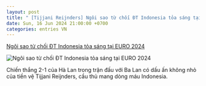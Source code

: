 ```yaml
---
layout: post
title: " [Tijjani Reijnders] Ngôi sao từ chối ĐT Indonesia tỏa sáng tại EURO 2024"
date: Sun, 16 Jun 2024 21:00:00 +0700
categories: entries VN
---
```

[Ngôi sao từ chối ĐT Indonesia tỏa sáng tại EURO 2024](https://bongdaplus.vn/euro-cup-chau-au/ngoi-sao-tu-choi-dt-indonesia-toa-sang-tai-euro-2024-4352472406.html)

![Ngôi sao từ chối ĐT Indonesia tỏa sáng tại EURO 2024](https://cdn.bongdaplus.vn/assets/Assets/Media/2024/06/17/95/r480.jpg)

Chiến thắng 2-1 của Hà Lan trong trận đấu với Ba Lan có dấu ấn không nhỏ của tiền vệ Tijjani Reijnders, cầu thủ mang dòng máu Indonesia.

